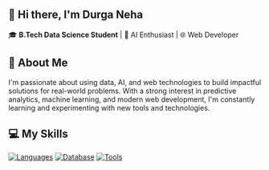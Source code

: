## 👋 Hi there, I'm Durga Neha

🎓 **B.Tech Data Science Student** | 🤖 AI Enthusiast | 🌐 Web Developer

## 💬 About Me
I'm passionate about using data, AI, and web technologies to build impactful solutions for real-world problems. With a strong interest in predictive analytics, machine learning, and modern web development, I'm constantly learning and experimenting with new tools and technologies.

## 💻 My Skills

[![Languages](https://skillicons.dev/icons?i=py,html,css,js,php)](https://skillicons.dev)
[![Database](https://skillicons.dev/icons?i=mysql)](https://skillicons.dev)
[![Tools](https://skillicons.dev/icons?i=github,vscode)](https://skillicons.dev)




<!--
**durganeha/durganeha** is a ✨ _special_ ✨ repository because its `README.md` (this file) appears on your GitHub profile.

Here are some ideas to get you started:

- 🔭 I’m currently working on ...
- 🌱 I’m currently learning ...
- 👯 I’m looking to collaborate on ...
- 🤔 I’m looking for help with ...
- 💬 Ask me about ...
- 📫 How to reach me: ...
- 😄 Pronouns: ...
- ⚡ Fun fact: ...
-->
